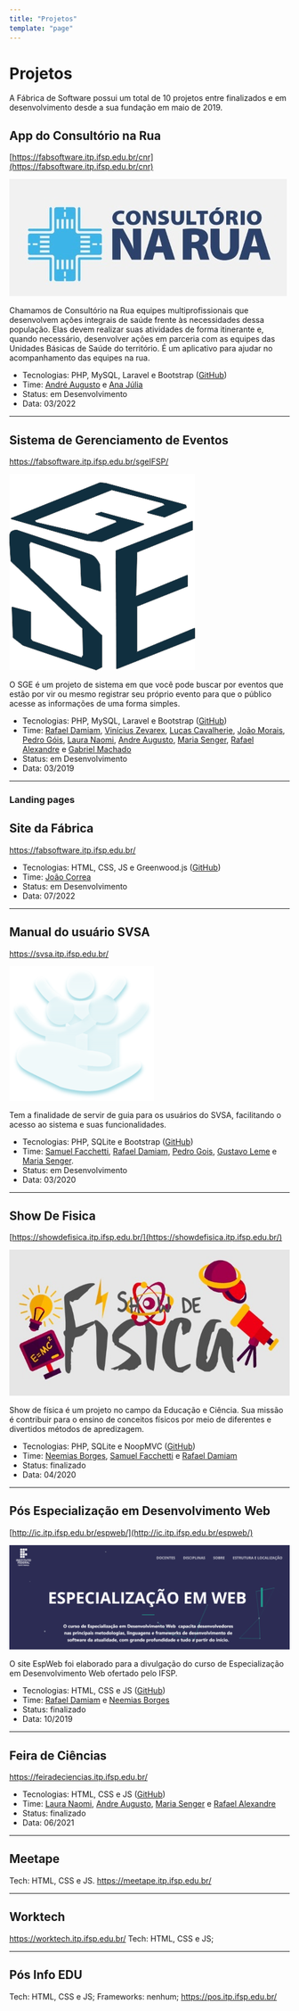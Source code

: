```yaml
---
title: "Projetos"
template: "page"
---
```


# Projetos
A Fábrica de Software possui um total de 10 projetos entre finalizados e em desenvolvimento desde a sua fundação em maio de 2019.


## App do Consultório na Rua 
[https://fabsoftware.itp.ifsp.edu.br/cnr](https://fabsoftware.itp.ifsp.edu.br/cnr)

![App Consultório na Rua](/assets/projetos/logo-consultorio-na-rua.jpg)

Chamamos de Consultório na Rua equipes multiprofissionais que desenvolvem ações integrais de saúde frente às necessidades dessa população. Elas devem realizar suas atividades de forma itinerante e, quando necessário, desenvolver ações em parceria com as equipes das Unidades Básicas de Saúde do território. É um aplicativo para ajudar no acompanhamento das equipes na rua.

- Tecnologias: PHP, MySQL, Laravel e Bootstrap ([GitHub](https://github.com/fabsoftwareitp/consultorionarua.itp.ifsp.edu.br))
- Time: [André Augusto](/membros/andre-augusto/) e [Ana Júlia](/membros/ana-julia/)
- Status: em Desenvolvimento
- Data: 03/2022 

---

## Sistema de Gerenciamento de Eventos
https://fabsoftware.itp.ifsp.edu.br/sgeIFSP/

![SGE](/assets/projetos/logo-sge.png)

O SGE é um projeto de sistema em que você pode buscar por eventos que estão por vir ou mesmo registrar seu próprio evento para que o público acesse as informações de uma forma simples.

- Tecnologias: PHP, MySQL, Laravel e Bootstrap ([GitHub](https://github.com/fabsoftwareitp/consultorionarua.itp.ifsp.edu.br))
- Time: [Rafael Damiam](/membros/rafael-santos/), [Vinícius Zevarex](/membros/vinicius-zevarex/), [Lucas Cavalherie](/membros/lucas-cavalherie), [João Morais](/membros/joao-morais/), [Pedro Góis](/membros/pedro-gois/), [Laura Naomi](/membros/laura-naomi/), [Andre Augusto](/membros/andre-augusto/), [Maria Senger](/membros/maria-senger/), [Rafael Alexandre](/membros/rafael-alexandre/) e [Gabriel Machado](/membros/gabriel-machado/)
- Status: em Desenvolvimento
- Data: 03/2019 

---

### Landing pages

## Site da Fábrica
https://fabsoftware.itp.ifsp.edu.br/

- Tecnologias: HTML, CSS, JS e Greenwood.js ([GitHub](https://github.com/fabsoftwareitp/fabsoftwareitp.github.io))
- Time: [João Correa](/membros/joao-correa/)
- Status: em Desenvolvimento
- Data: 07/2022

---

## Manual do usuário SVSA
https://svsa.itp.ifsp.edu.br/

![Logo SVSA](/assets/projetos/logo-svsa.png)

Tem a finalidade de servir de guia para os usuários do SVSA, facilitando o acesso ao sistema e suas funcionalidades.

- Tecnologias: PHP, SQLite e Bootstrap ([GitHub](https://github.com/fabsoftwareitp/svsa.itp.ifsp.edu.br))
- Time: [Samuel Facchetti](/membros/samuel-matos/), [Rafael Damiam](/membros/rafael-santos/), [Pedro Gois](/membros/pedro-gois/), [Gustavo Leme](/membros/gustavo-leme/) e [Maria Senger](/membros/maria-senger/).
- Status: em Desenvolvimento
- Data: 03/2020

---

## Show De Fisica
[https://showdefisica.itp.ifsp.edu.br/](https://showdefisica.itp.ifsp.edu.br/)

![Show de Física](/assets/projetos/logo-show-de-fisica.jpg)

Show de física é um projeto no campo da Educação e Ciência. Sua missão é contribuir para o ensino de conceitos físicos por meio de diferentes e divertidos métodos de apredizagem.

- Tecnologias: PHP, SQLite e NoopMVC ([GitHub](https://github.com/fabsoftwareitp/showdefisica.itp.ifsp.edu.br))
- Time: [Neemias Borges](/membros/neemias-matos/), [Samuel Facchetti](/membros/samuel-matos/) e [Rafael Damiam](/membros/rafael-santos/)
- Status: finalizado
- Data: 04/2020

---

## Pós Especialização em Desenvolvimento Web
[http://ic.itp.ifsp.edu.br/espweb/](http://ic.itp.ifsp.edu.br/espweb/)

![FS-cinza](/assets/projetos/logo-espweb.png)

O site EspWeb foi elaborado para a divulgação do curso de Especialização em Desenvolvimento Web ofertado pelo IFSP.

- Tecnologias: HTML, CSS e JS ([GitHub](https://github.com/fabsoftwareitp/espweb))
- Time: [Rafael Damiam](/membros/rafael-santos/) e [Neemias Borges](/membros/neemias-matos/)
- Status: finalizado
- Data: 10/2019 

---

## Feira de Ciências
https://feiradeciencias.itp.ifsp.edu.br/

- Tecnologias: HTML, CSS e JS ([GitHub](https://github.com/fabsoftwareitp/feiradeciencias.itp.ifsp.edu.br))
- Time: [Laura Naomi](/membros/laura-naomi/), [Andre Augusto](/membros/andre-augusto/), [Maria Senger](/membros/maria-senger/) e [Rafael Alexandre](/membros/rafael-alexandre/)
- Status: finalizado
- Data: 06/2021 

---

## Meetape
Tech: HTML, CSS e JS.
https://meetape.itp.ifsp.edu.br/


---

## Worktech
https://worktech.itp.ifsp.edu.br/
Tech: HTML, CSS e JS;

---

## Pós Info EDU
Tech: HTML, CSS e JS;
Frameworks: nenhum;
https://pos.itp.ifsp.edu.br/